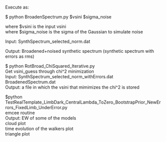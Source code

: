 Execute as:<br />

$ python BroadenSpectrum.py $vsini $sigma_noise

where $vsini is the input vsini<br />
where $sigma_noise is the sigma of the Gaussian to simulate noise<br />

Input: SynthSpectrum_selected_norm.dat

Output: Broadened+noised synthetic spectrum (synthetic spectrum with errors as rms)



$ python RotBroad_ChiSquared_Iterative.py <br />
Get vsini_guess through chi^2 minimization<br />
Input: SynthSpectrum_selected_norm_withErrors.dat<br />
       BroadenedSpectrum.dat<br />
Output: a file in which the vsini that mimimizes the chi^2 is stored <br />


$python TestRealTemplate_LimbDark_CentralLambda_ToZero_BootstrapPrior_NewErrors_FixedLimb_UnderError.py<br />
emcee routine<br />
Output: EW of some of the models<br />
        cloud plot<br />
        time evolution of the walkers plot<br />
        triangle plot<br />



